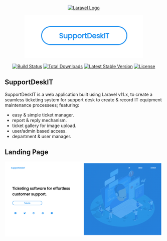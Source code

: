 <p align="center"><a href="https://laravel.com" target="_blank"><img src="https://raw.githubusercontent.com/laravel/art/master/logo-lockup/5%20SVG/2%20CMYK/1%20Full%20Color/laravel-logolockup-cmyk-red.svg" width="400" alt="Laravel Logo"></a></p>

<p align="center"><img src="https://github.com/zF-9/SupportDeskIT/blob/main/public/SupportDeskIT.gif"/></p>

<p align="center">
<a href="https://github.com/laravel/framework/actions"><img src="https://github.com/laravel/framework/workflows/tests/badge.svg" alt="Build Status"></a>
<a href="https://packagist.org/packages/laravel/framework"><img src="https://img.shields.io/packagist/dt/laravel/framework" alt="Total Downloads"></a>
<a href="https://packagist.org/packages/laravel/framework"><img src="https://img.shields.io/packagist/v/laravel/framework" alt="Latest Stable Version"></a>
<a href="https://packagist.org/packages/laravel/framework"><img src="https://img.shields.io/packagist/l/laravel/framework" alt="License"></a>
</p>

## SupportDeskIT

SupportDeskIT is a web application built using Laravel v11.x, to create a seamless ticketing system for support desk to create & record IT equipment maintenance processees; featuring:

- easy & simple ticket manager.
- report & reply mechanism.
- ticket gallery for image upload.
- user/admin based access.
- department & user manager.


## Landing Page

<img src="https://github.com/zF-9/SupportDeskIT/blob/main/public/css/images/SDIT.png"/>

